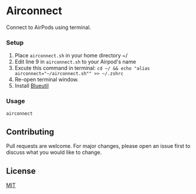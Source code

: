 # Airconnect
Connect to AirPods using terminal.

### Setup
1. Place `airconnect.sh` in your home directory ~/
2. Edit line 9 in `airconnect.sh` to your Airpod's name
3. Excute this command in terminal: `cd ~/ && echo "alias airconnect="~/airconnect.sh"" >> ~/.zshrc`
4. Re-open terminal window.
5. Install [Blueutil](http://macappstore.org/blueutil/)

### Usage
```bash
airconnect
```

## Contributing
Pull requests are welcome. For major changes, please open an issue first to discuss what you would like to change.

## License
[MIT](https://choosealicense.com/licenses/mit/)
